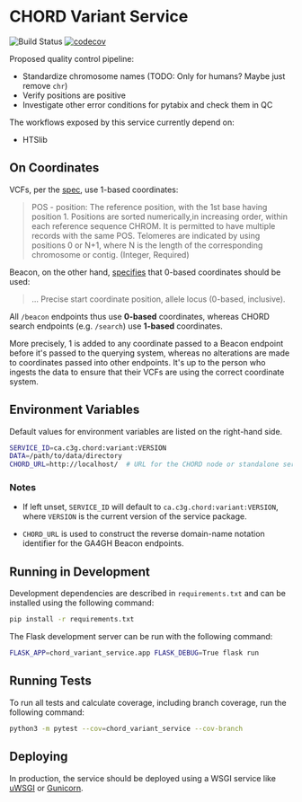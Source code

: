 # CHORD Variant Service

![Build Status](https://api.travis-ci.org/c3g/chord_variant_service.svg?branch=master)
[![codecov](https://codecov.io/gh/c3g/chord_variant_service/branch/master/graph/badge.svg)](https://codecov.io/gh/c3g/chord_variant_service)

Proposed quality control pipeline:

* Standardize chromosome names (TODO: Only for humans? Maybe just remove `chr`)
* Verify positions are positive
* Investigate other error conditions for pytabix and check them in QC

The workflows exposed by this service currently depend on:

* HTSlib


## On Coordinates

VCFs, per the [spec](https://samtools.github.io/hts-specs/VCFv4.2.pdf), use
1-based coordinates:

> POS - position:  The reference position, with the 1st base having position 1.
> Positions are sorted numerically,in increasing order, within each reference
> sequence CHROM. It is permitted to have multiple records with the same POS.
> Telomeres are indicated by using positions 0 or N+1, where N is the length of
> the corresponding chromosome or contig.  (Integer, Required)

Beacon, on the other hand,
[specifies](https://github.com/ga4gh-beacon/specification/blob/v1.0.1/beacon.yaml#L41)
that 0-based coordinates should be used:

> ... Precise start coordinate position, allele locus (0-based, inclusive).

All `/beacon` endpoints thus use **0-based** coordinates, whereas CHORD search
endpoints (e.g. `/search`) use **1-based** coordinates.

More precisely, 1 is added to any coordinate passed to a Beacon endpoint before
it's passed to the querying system, whereas no alterations are made to
coordinates passed into other endpoints. It's up to the person who ingests the
data to ensure that their VCFs are using the correct coordinate system.


## Environment Variables

Default values for environment variables are listed on the right-hand side.

```bash
SERVICE_ID=ca.c3g.chord:variant:VERSION
DATA=/path/to/data/directory
CHORD_URL=http://localhost/  # URL for the CHORD node or standalone service
```

### Notes

  * If left unset, `SERVICE_ID` will default to `ca.c3g.chord:variant:VERSION`,
    where `VERSION` is the current version of the service package.

  * `CHORD_URL` is used to construct the reverse domain-name notation identifier
    for the GA4GH Beacon endpoints.


## Running in Development

Development dependencies are described in `requirements.txt` and can be
installed using the following command:

```bash
pip install -r requirements.txt
```

The Flask development server can be run with the following command:

```bash
FLASK_APP=chord_variant_service.app FLASK_DEBUG=True flask run
```


## Running Tests

To run all tests and calculate coverage, including branch coverage, run the
following command:

```bash
python3 -m pytest --cov=chord_variant_service --cov-branch
```


## Deploying

In production, the service should be deployed using a WSGI service like
[uWSGI](https://uwsgi-docs.readthedocs.io/en/latest/) or
[Gunicorn](https://gunicorn.org/).
